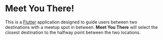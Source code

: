 # Meet You There!

This is a [Flutter](https://flutter.dev/) application designed to guide users between two destinations with a meetup spot in between. __Meet You There__ will select the closest destination to the halfway point between the two locations.
